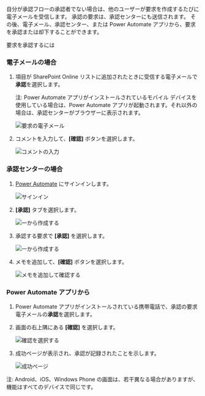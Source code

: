 自分が承認フローの承認者でない場合は、他のユーザーが要求を作成するたびに電子メールを受信します。 承認の要求は、承認センターにも送信されます。 その後、電子メール、承認センター、または Power Automate アプリから、要求を承認または却下することができます。

要求を承認するには

### <a name="from-email"></a>電子メールの場合
1. 項目が SharePoint Online リストに追加されたときに受信する電子メールで**承認**を選択します。
   
     注: Power Automate アプリがインストールされているモバイル デバイスを使用している場合は、Power Automate アプリが起動されます。それ以外の場合は、承認センターがブラウザーに表示されます。
   
    ![要求の電子メール](media/modern-approvals/email-approval-request.png)
2. コメントを入力して、**[確認]** ボタンを選択します。
   
    ![コメントの入力](media/modern-approvals/request-in-approval-center.png)

### <a name="from-the-approvals-center"></a>承認センターの場合
1. [Power Automate](https://flow.microsoft.com) にサインインします。
   
    ![サインイン](media/modern-approvals/sign-in.png)
2. **[承認]** タブを選択します。
   
    ![一から作成する](media/modern-approvals/approvals-tab.png)
3. 承認する要求で **[承認]** を選択します。
   
    ![一から作成する](media/modern-approvals/approvals-cards.png)
4. メモを追加して、**[確認]** ボタンを選択します。
   
    ![メモを追加して確認する](media/modern-approvals/approval-selection-card.png)

### <a name="from-the-power-automate-app"></a>Power Automate アプリから
1. Power Automate アプリがインストールされている携帯電話で、承認の要求電子メールの**承認**を選択します。
2. 画面の右上隅にある **[確認]** を選択します。
   
    ![確認を選択する](media/modern-approvals/mobile-approval.png)
3. 成功ページが表示され、承認が記録されたことを示します。
   
    ![成功ページ](media/modern-approvals/mobile-approval-confirmation.png)

注: Android、iOS、Windows Phone の画面は、若干異なる場合がありますが、機能はすべてのデバイスで同じです。

